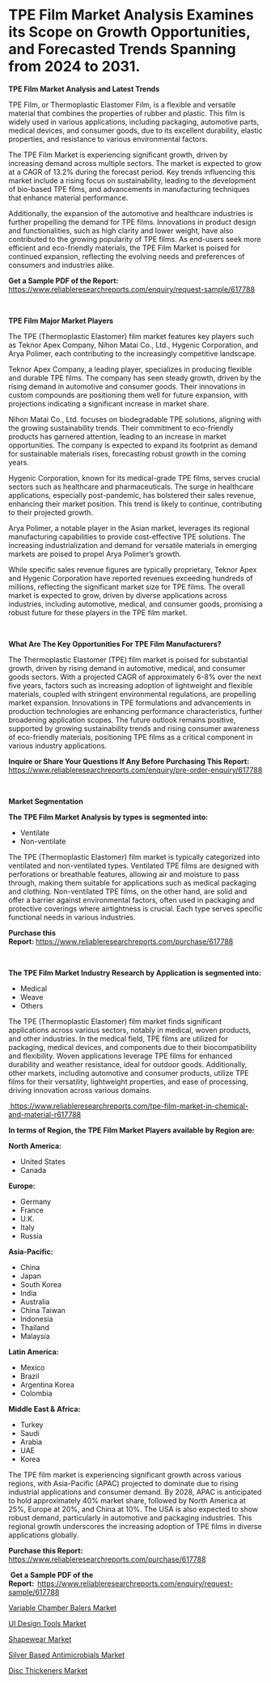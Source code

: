 <p><h1>TPE Film Market Analysis Examines its Scope on Growth Opportunities, and Forecasted Trends Spanning from 2024 to 2031.</h1></p><p><strong>TPE Film Market Analysis and Latest Trends</strong></p>
<p><p>TPE Film, or Thermoplastic Elastomer Film, is a flexible and versatile material that combines the properties of rubber and plastic. This film is widely used in various applications, including packaging, automotive parts, medical devices, and consumer goods, due to its excellent durability, elastic properties, and resistance to various environmental factors. </p><p>The TPE Film Market is experiencing significant growth, driven by increasing demand across multiple sectors. The market is expected to grow at a CAGR of 13.2% during the forecast period. Key trends influencing this market include a rising focus on sustainability, leading to the development of bio-based TPE films, and advancements in manufacturing techniques that enhance material performance. </p><p>Additionally, the expansion of the automotive and healthcare industries is further propelling the demand for TPE films. Innovations in product design and functionalities, such as high clarity and lower weight, have also contributed to the growing popularity of TPE films. As end-users seek more efficient and eco-friendly materials, the TPE Film Market is poised for continued expansion, reflecting the evolving needs and preferences of consumers and industries alike.</p></p>
<p><strong>Get a Sample PDF of the Report:&nbsp;</strong> <a href="https://www.reliableresearchreports.com/enquiry/request-sample/617788?utm_campaign=32&utm_medium=2&utm_source=Github&utm_content=ia&utm_term=30102024&utm_id=tpe-film">https://www.reliableresearchreports.com/enquiry/request-sample/617788</a></p>
<p>&nbsp;</p>
<p><strong>TPE Film Major Market Players</strong></p>
<p><p>The TPE (Thermoplastic Elastomer) film market features key players such as Teknor Apex Company, Nihon Matai Co., Ltd., Hygenic Corporation, and Arya Polimer, each contributing to the increasingly competitive landscape. </p><p>Teknor Apex Company, a leading player, specializes in producing flexible and durable TPE films. The company has seen steady growth, driven by the rising demand in automotive and consumer goods. Their innovations in custom compounds are positioning them well for future expansion, with projections indicating a significant increase in market share.</p><p>Nihon Matai Co., Ltd. focuses on biodegradable TPE solutions, aligning with the growing sustainability trends. Their commitment to eco-friendly products has garnered attention, leading to an increase in market opportunities. The company is expected to expand its footprint as demand for sustainable materials rises, forecasting robust growth in the coming years.</p><p>Hygenic Corporation, known for its medical-grade TPE films, serves crucial sectors such as healthcare and pharmaceuticals. The surge in healthcare applications, especially post-pandemic, has bolstered their sales revenue, enhancing their market position. This trend is likely to continue, contributing to their projected growth.</p><p>Arya Polimer, a notable player in the Asian market, leverages its regional manufacturing capabilities to provide cost-effective TPE solutions. The increasing industrialization and demand for versatile materials in emerging markets are poised to propel Arya Polimer’s growth.</p><p>While specific sales revenue figures are typically proprietary, Teknor Apex and Hygenic Corporation have reported revenues exceeding hundreds of millions, reflecting the significant market size for TPE films. The overall market is expected to grow, driven by diverse applications across industries, including automotive, medical, and consumer goods, promising a robust future for these players in the TPE film market.</p></p>
<p>&nbsp;</p>
<p><strong>What Are The Key Opportunities For TPE Film Manufacturers?</strong></p>
<p><p>The Thermoplastic Elastomer (TPE) film market is poised for substantial growth, driven by rising demand in automotive, medical, and consumer goods sectors. With a projected CAGR of approximately 6-8% over the next five years, factors such as increasing adoption of lightweight and flexible materials, coupled with stringent environmental regulations, are propelling market expansion. Innovations in TPE formulations and advancements in production technologies are enhancing performance characteristics, further broadening application scopes. The future outlook remains positive, supported by growing sustainability trends and rising consumer awareness of eco-friendly materials, positioning TPE films as a critical component in various industry applications.</p></p>
<p><strong>Inquire or Share Your Questions If Any Before Purchasing This Report:</strong> <a href="https://www.reliableresearchreports.com/enquiry/pre-order-enquiry/617788?utm_campaign=32&utm_medium=2&utm_source=Github&utm_content=ia&utm_term=30102024&utm_id=tpe-film">https://www.reliableresearchreports.com/enquiry/pre-order-enquiry/617788</a></p>
<p>&nbsp;</p>
<p><strong>Market Segmentation</strong></p>
<p><strong>The TPE Film Market Analysis by types is segmented into:</strong></p>
<p><ul><li>Ventilate</li><li>Non-ventilate</li></ul></p>
<p><p>The TPE (Thermoplastic Elastomer) film market is typically categorized into ventilated and non-ventilated types. Ventilated TPE films are designed with perforations or breathable features, allowing air and moisture to pass through, making them suitable for applications such as medical packaging and clothing. Non-ventilated TPE films, on the other hand, are solid and offer a barrier against environmental factors, often used in packaging and protective coverings where airtightness is crucial. Each type serves specific functional needs in various industries.</p></p>
<p><strong>Purchase this Report:&nbsp;</strong><a href="https://www.reliableresearchreports.com/purchase/617788?utm_campaign=32&utm_medium=2&utm_source=Github&utm_content=ia&utm_term=30102024&utm_id=tpe-film">https://www.reliableresearchreports.com/purchase/617788</a></p>
<p>&nbsp;</p>
<p><strong>The TPE Film Market Industry Research by Application is segmented into:</strong></p>
<p><ul><li>Medical</li><li>Weave</li><li>Others</li></ul></p>
<p><p>The TPE (Thermoplastic Elastomer) film market finds significant applications across various sectors, notably in medical, woven products, and other industries. In the medical field, TPE films are utilized for packaging, medical devices, and components due to their biocompatibility and flexibility. Woven applications leverage TPE films for enhanced durability and weather resistance, ideal for outdoor goods. Additionally, other markets, including automotive and consumer products, utilize TPE films for their versatility, lightweight properties, and ease of processing, driving innovation across various domains.</p></p>
<p><a href="https://www.reliableresearchreports.com/tpe-film-market-in-chemical-and-material-r617788?utm_campaign=32&utm_medium=2&utm_source=Github&utm_content=ia&utm_term=30102024&utm_id=tpe-film">&nbsp;https://www.reliableresearchreports.com/tpe-film-market-in-chemical-and-material-r617788</a></p>
<p><strong>In terms of Region, the TPE Film Market Players available by Region are:</strong></p>
<p>
    <p> <strong> North America: </strong>
        <ul>
            <li>United States</li>
            <li>Canada</li>
        </ul>
        </p> 
    <p> <strong> Europe: </strong>
        <ul>
            <li>Germany</li>
            <li>France</li>
            <li>U.K.</li>
            <li>Italy</li>
            <li>Russia</li>
        </ul>
        </p> 
    <p> <strong> Asia-Pacific: </strong>
        <ul>
            <li>China</li>
            <li>Japan</li>
            <li>South Korea</li>
            <li>India</li>
            <li>Australia</li>
            <li>China Taiwan</li>
            <li>Indonesia</li>
            <li>Thailand</li>
            <li>Malaysia</li>
        </ul>
        </p> 
    <p> <strong> Latin America: </strong>
        <ul>
            <li>Mexico</li>
            <li>Brazil</li>
            <li>Argentina Korea</li>
            <li>Colombia</li>
        </ul>
        </p> 
    <p> <strong> Middle East & Africa: </strong>
        <ul>
            <li>Turkey</li>
            <li>Saudi</li>
            <li>Arabia</li>
            <li>UAE</li>
            <li>Korea</li>
        </ul>
    </p>
    </p>
<p><p>The TPE film market is experiencing significant growth across various regions, with Asia-Pacific (APAC) projected to dominate due to rising industrial applications and consumer demand. By 2028, APAC is anticipated to hold approximately 40% market share, followed by North America at 25%, Europe at 20%, and China at 10%. The USA is also expected to show robust demand, particularly in automotive and packaging industries. This regional growth underscores the increasing adoption of TPE films in diverse applications globally.</p></p>
<p><strong>Purchase this Report: </strong><a href="https://www.reliableresearchreports.com/purchase/617788?utm_campaign=32&utm_medium=2&utm_source=Github&utm_content=ia&utm_term=30102024&utm_id=tpe-film">https://www.reliableresearchreports.com/purchase/617788</a></p>
<p>&nbsp;<strong>Get a Sample PDF of the Report:&nbsp;&nbsp;</strong><a href="https://www.reliableresearchreports.com/enquiry/request-sample/617788?utm_campaign=32&utm_medium=2&utm_source=Github&utm_content=ia&utm_term=30102024&utm_id=tpe-film">https://www.reliableresearchreports.com/enquiry/request-sample/617788</a></p>
<p><strong></strong></p>
<p><p><a href="https://issuu.com/reportprime-2/docs/variable-chamber-balers-market-size_e723d208f24531?utm_campaign=32&utm_medium=2&utm_source=Github&utm_content=ia&utm_term=30102024&utm_id=tpe-film">Variable Chamber Balers Market</a></p><p><a href="https://www.linkedin.com/pulse/emerging-trends-ui-design-tools-market-detailed-overview-2grpe?utm_campaign=32&utm_medium=2&utm_source=Github&utm_content=ia&utm_term=30102024&utm_id=tpe-film">UI Design Tools Market</a></p><p><a href="https://medium.com/@flaggejhhermuss/the-shapewear-market-has-grown-significantly-as-a-result-of-several-important-causes-c73caf9429e7?utm_campaign=32&utm_medium=2&utm_source=Github&utm_content=ia&utm_term=30102024&utm_id=tpe-film">Shapewear Market</a></p><p><a href="https://medium.com/@tenoreduwagley4rt/el-silver-based-antimicrobials-market-prioriza-el-control-de-costos-y-la-mejora-de-la-eficiencia-3d30c001c47a?utm_campaign=32&utm_medium=2&utm_source=Github&utm_content=ia&utm_term=30102024&utm_id=tpe-film">Silver Based Antimicrobials Market</a></p><p><a href="https://github.com/BesaLoshi2000/Market-Research-Report-List-1/blob/main/disc-thickeners-market.md?utm_campaign=32&utm_medium=2&utm_source=Github&utm_content=ia&utm_term=30102024&utm_id=tpe-film">Disc Thickeners Market</a></p></p>